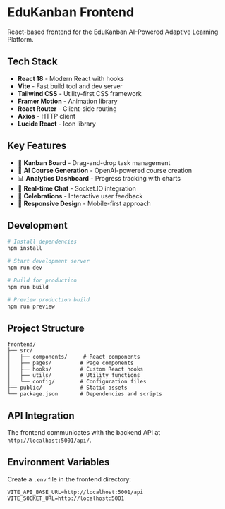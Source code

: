 # EduKanban Frontend

React-based frontend for the EduKanban AI-Powered Adaptive Learning Platform.

## Tech Stack

- **React 18** - Modern React with hooks
- **Vite** - Fast build tool and dev server
- **Tailwind CSS** - Utility-first CSS framework
- **Framer Motion** - Animation library
- **React Router** - Client-side routing
- **Axios** - HTTP client
- **Lucide React** - Icon library

## Key Features

- 🎯 **Kanban Board** - Drag-and-drop task management
- 🤖 **AI Course Generation** - OpenAI-powered course creation
- 📊 **Analytics Dashboard** - Progress tracking with charts
- 💬 **Real-time Chat** - Socket.IO integration
- 🎉 **Celebrations** - Interactive user feedback
- 📱 **Responsive Design** - Mobile-first approach

## Development

```bash
# Install dependencies
npm install

# Start development server
npm run dev

# Build for production
npm run build

# Preview production build
npm run preview
```

## Project Structure

```
frontend/
├── src/
│   ├── components/     # React components
│   ├── pages/         # Page components
│   ├── hooks/         # Custom React hooks
│   ├── utils/         # Utility functions
│   └── config/        # Configuration files
├── public/            # Static assets
└── package.json       # Dependencies and scripts
```

## API Integration

The frontend communicates with the backend API at `http://localhost:5001/api/`.

## Environment Variables

Create a `.env` file in the frontend directory:

```
VITE_API_BASE_URL=http://localhost:5001/api
VITE_SOCKET_URL=http://localhost:5001
```